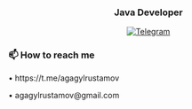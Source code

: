 <div id="header" align="center">
<h3>Java Developer</h3>
</div>
<div id="socials" align="center">
<a href="https://t.me/agagylrustamov">
<img src="https://img.shields.io/badge/Telegram-2CA5E0?style=for-the-badge&logo=telegram&logoColor=white" alt="Telegram"/>
</a>
</div>


<h3>📫 How to reach me</h3>
<p>• https://t.me/agagylrustamov</p>
<p>• agagylrustamov@gmail.com</p>















